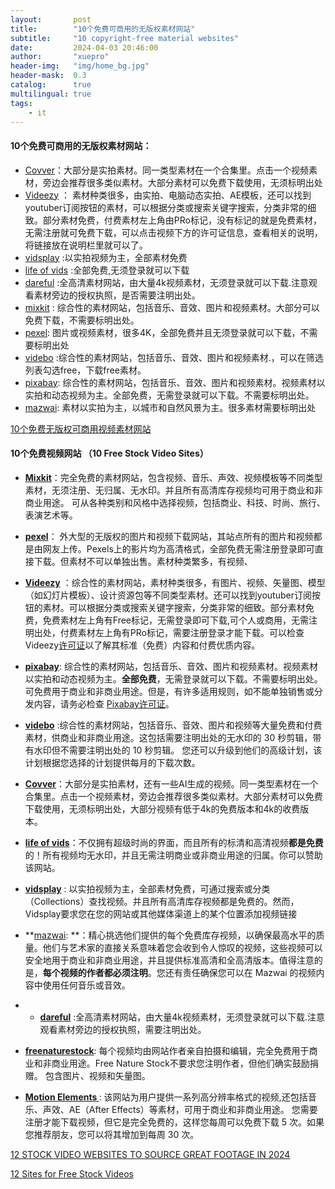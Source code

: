 ```yaml
---
layout:       post
title:        "10个免费可商用的无版权素材网站"
subtitle:     "10 copyright-free material websites"
date:         2024-04-03 20:46:00
author:       "xuepro"
header-img:   "img/home_bg.jpg"
header-mask:  0.3
catalog:      true
multilingual: true
tags:
    - it
---
```


#### 10个免费可商用的无版权素材网站：

- [Covver](https://coverr.co/)：大部分是实拍素材。同一类型素材在一个合集里。点击一个视频素材，旁边会推荐很多类似素材。大部分素材可以免费下载使用，无须标明出处
- [Videezy](https://www.videezy.com/) ： 素材种类很多，由实拍、电脑动态实拍、AE模板，还可以找到youtuber订阅按钮的素材，可以根据分类或搜索关键字搜索，分类非常的细致。部分素材免费，付费素材左上角由PRo标记，没有标记的就是免费素材，无需注册就可免费下载，可以点击视频下方的许可证信息，查看相关的说明，将链接放在说明栏里就可以了。
- [vidsplay](https://www.vidsplay.com/) :以实拍视频为主，全部素材免费
- [life of vids](https://lifeofvids.com/) :全部免费,无须登录就可以下载
- [dareful](https://dareful.com/) :全高清素材网站，由大量4k视频素材，无须登录就可以下载.注意观看素材旁边的授权执照，是否需要注明出处。
- [mixkit](https://mixkit.co/) : 综合性的素材网站，包括音乐、音效、图片和视频素材。大部分可以免费下载，不需要标明出处。
- [pexel](https://www.pexels.com/): 图片或视频素材，很多4K，全部免费并且无须登录就可以下载，不需要标明出处
- [videbo](https://www.videvo.net/) :综合性的素材网站，包括音乐、音效、图片和视频素材.，可以在筛选列表勾选free，下载free素材。
- [pixabay](https://pixabay.com/zh/): 综合性的素材网站，包括音乐、音效、图片和视频素材。视频素材以实拍和动态视频为主。全部免费，无需登录就可以下载。不需要标明出处。
- [mazwai](https://mazwai.com/): 素材以实拍为主，以城市和自然风景为主。很多素材需要标明出处


[10个免费无版权可商用视频素材网站](http://www.ae08.com/2022/09/17/10%E4%B8%AA%E5%85%8D%E8%B4%B9%E6%97%A0%E7%89%88%E6%9D%83%E5%8F%AF%E5%95%86%E7%94%A8%E8%A7%86%E9%A2%91%E7%B4%A0%E6%9D%90%E7%BD%91%E7%AB%99/)


#### 10个免费视频网站 （10 Free Stock Video Sites）
- **[Mixkit](https://mixkit.co/)**：完全免费的素材网站，包含视频、音乐、声效、视频模板等不同类型素材，无须注册、无归属、无水印。并且所有高清库存视频均可用于商业和非商业用途。
       可从各种类别和风格中选择视频，包括商业、科技、时尚、旅行、表演艺术等。
  
- **[pexel](https://www.pexels.com/)**： 外大型的无版权的图片和视频下载网站，其站点所有的图片和视频都是由网友上传。Pexels上的影片均为高清格式，全部免费无需注册登录即可直接下载。但素材不可以单独出售。素材种类繁多，有视频、

- **[Videezy](https://www.videezy.com/)** ：综合性的素材网站，素材种类很多，有图片、视频、矢量图、模型（如幻灯片模板）、设计资源包等不同类型素材。还可以找到youtuber订阅按钮的素材。可以根据分类或搜索关键字搜索，分类非常的细致。部分素材免费，免费素材左上角有Free标记，无需登录即可下载,可个人或商用，无需注明出处，付费素材左上角有PRo标记，需要注册登录才能下载。可以检查 Videezy[许可证](https://support.videezy.com/hc/en-us/articles/115002135672-Videezy-Standard-License-Usage)以了解其标准（免费）内容和付费优质内容。
- **[pixabay](https://pixabay.com/zh/)**: 综合性的素材网站，包括音乐、音效、图片和视频素材。视频素材以实拍和动态视频为主。**全部免费**，无需登录就可以下载。不需要标明出处。可免费用于商业和非商业用途。但是，有许多适用规则，如不能单独销售或分发内容，请务必检查 [Pixabay许可证](https://pixabay.com/service/license-summary/)。
- **[videbo](https://www.videvo.net/)** :综合性的素材网站，包括音乐、音效、图片和视频等大量免费和付费素材，供商业和非商业用途。这包括需要注明出处的无水印的 30 秒剪辑，带有水印但不需要注明出处的 10 秒剪辑。 您还可以升级到他们的高级计划，该计划根据您选择的计划提供每月的下载次数。
- **[Covver](https://coverr.co/)**：大部分是实拍素材，还有一些AI生成的视频。同一类型素材在一个合集里。点击一个视频素材，旁边会推荐很多类似素材。大部分素材可以免费下载使用，无须标明出处，大部分视频有低于4k的免费版本和4k的收费版本。
-  **[life of vids](https://lifeofvids.com/)**：不仅拥有超级时尚的界面，而且所有的标清和高清视频**都是免费**的！所有视频均无水印，并且无需注明商业或非商业用途的归属。你可以赞助该网站。
-  **[vidsplay](https://www.vidsplay.com/)** : 以实拍视频为主，全部素材免费，可通过搜索或分类（Collections）查找视频。并且所有高清库存视频都是免费的。然而，Vidsplay要求您在您的网站或其他媒体渠道上的某个位置添加视频链接
- **[mazwai](https://mazwai.com/): **：精心挑选他们提供的每个免费库存视频，以确保最高水平的质量。他们与艺术家的直接关系意味着您会收到令人惊叹的视频，这些视频可以安全地用于商业和非商业用途，并且提供标准高清和全高清版本。值得注意的是，**每个视频的作者都必须注明**。您还有责任确保您可以在 Mazwai 的视频内容中使用任何音乐或音效。
- - **[dareful](https://dareful.com/)** :全高清素材网站，由大量4k视频素材，无须登录就可以下载.注意观看素材旁边的授权执照，需要注明出处。
- **[freenaturestock](https://freenaturestock.com/)**: 每个视频均由网站作者亲自拍摄和编辑，完全免费用于商业和非商业用途。Free Nature Stock不要求您注明作者，但他们确实鼓励捐赠。 包含图片、视频和矢量图。
- **[Motion Elements ](https://www.motionelements.com/)**: 该网站为用户提供一系列高分辨率格式的视频,还包括音乐、声效、AE（After Effects）等素材，可用于商业和非商业用途。 您需要注册才能下载视频，但它是完全免费的，这样您每周可以免费下载 5 次。如果您推荐朋友，您可以将其增加到每周 30 次。

  



[12 STOCK VIDEO WEBSITES TO SOURCE GREAT FOOTAGE IN 2024](https://www.oberlo.com/blog/free-stock-video-websites)

[12 Sites for Free Stock Videos](https://www.foleon.com/blog/12-sites-for-free-stock-videos)
